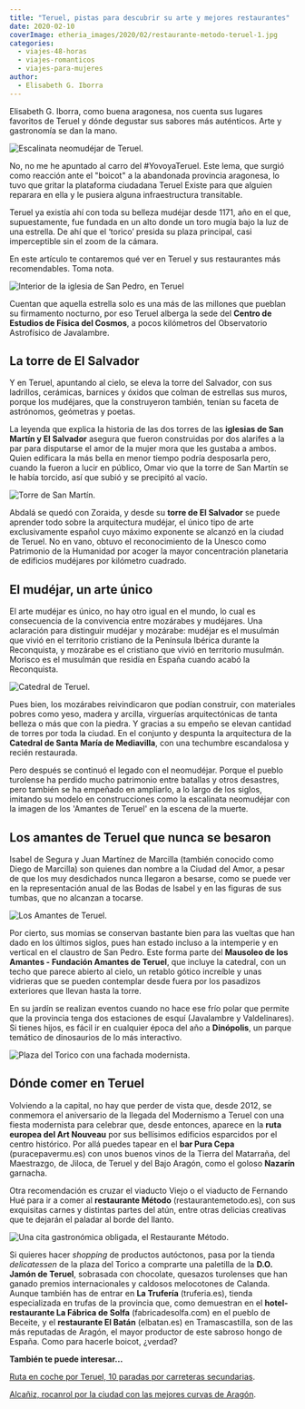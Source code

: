 ```yaml
---
title: "Teruel, pistas para descubrir su arte y mejores restaurantes"
date: 2020-02-10
coverImage: etheria_images/2020/02/restaurante-metodo-teruel-1.jpg
categories: 
  - viajes-48-horas
  - viajes-romanticos
  - viajes-para-mujeres
author: 
  - Elisabeth G. Iborra
---
```


Elisabeth G. Iborra, como buena aragonesa, nos cuenta sus lugares favoritos de Teruel y 
dónde degustar sus sabores más auténticos. Arte y gastronomía se dan la mano. 

![Escalinata neomudéjar de Teruel.](etheria_images/2020/01/Teruel-escalinata-900x600.jpg "Escalinata neomudéjar de Teruel.")

No, no me he apuntado al carro del #YovoyaTeruel. Este lema, que surgió como reacción 
ante el "boicot" a la abandonada provincia aragonesa, lo tuvo que gritar la plataforma 
ciudadana Teruel Existe para que alguien reparara en ella y le pusiera alguna 
infraestructura transitable. 

Teruel ya existía ahí con toda su belleza mudéjar desde 1171, año en el que, 
supuestamente, fue fundada en un alto donde un toro mugía bajo la luz de una estrella. 
De ahí que el ‘torico’ presida su plaza principal, casi imperceptible sin el zoom de la 
cámara. 

En este artículo te contaremos qué ver en Teruel y sus restaurantes más recomendables. 
Toma nota. 

![Interior de la iglesia de San Pedro, en Teruel](etheria_images/2020/01/Teruel-Iglesia-San-Pedro-900x599.jpg "Iglesia de San Pedro. © Turismo de Teruel.")

Cuentan que aquella estrella solo es una más de las millones que pueblan su firmamento 
nocturno, por eso Teruel alberga la sede del **Centro de Estudios de Física del 
Cosmos**, a pocos kilómetros del Observatorio Astrofísico de Javalambre. 

## La torre de El Salvador

Y en Teruel, apuntando al cielo, se eleva la torre del Salvador, con sus ladrillos, 
cerámicas, barnices y óxidos que colman de estrellas sus muros, porque los mudéjares, 
que la construyeron también, tenían su faceta de astrónomos, geómetras y poetas. 

La leyenda que explica la historia de las dos torres de las **iglesias de San Martín y 
El Salvador** asegura que fueron construidas por dos alarifes a la par para disputarse 
el amor de la mujer mora que les gustaba a ambos. Quien edificara la más bella en menor 
tiempo podría desposarla pero, cuando la fueron a lucir en público, Omar vio que la 
torre de San Martín se le había torcido, así que subió y se precipitó al vacío. 

![Torre de San Martín.](etheria_images/2020/01/Teruel-torres-900x635.jpg "Torre de San Martín. © Turismo de Teruel y Torre de El Salvador.")

Abdalá se quedó con Zoraida, y desde su **torre de El Salvador** se puede aprender todo 
sobre la arquitectura mudéjar, el único tipo de arte exclusivamente español cuyo máximo 
exponente se alcanzó en la ciudad de Teruel. No en vano, obtuvo el reconocimiento de la 
Unesco como Patrimonio de la Humanidad por acoger la mayor concentración planetaria de 
edificios mudéjares por kilómetro cuadrado. 

## El mudéjar, un arte único

El arte mudéjar es único, no hay otro igual en el mundo, lo cual es consecuencia de la 
convivencia entre mozárabes y mudéjares. Una aclaración para distinguir mudéjar y 
mozárabe: mudéjar es el musulmán que vivió en el territorio cristiano de la Península 
Ibérica durante la Reconquista, y mozárabe es el cristiano que vivió en territorio 
musulmán. Morisco es el musulmán que residía en España cuando acabó la Reconquista. 

![Catedral de Teruel.](etheria_images/2020/01/Teruel-catedral-809x1024.jpg "Catedral de Teruel.")

Pues bien, los mozárabes reivindicaron que podían construir, con materiales pobres como 
yeso, madera y arcilla, virguerías arquitectónicas de tanta belleza o más que con la 
piedra. Y gracias a su empeño se elevan cantidad de torres por toda la ciudad. En el 
conjunto y despunta la arquitectura de la **Catedral de Santa María de Mediavilla**, con 
una techumbre escandalosa y recién restaurada. 

Pero después se continuó el legado con el neomudéjar. Porque el pueblo turolense ha 
perdido mucho patrimonio entre batallas y otros desastres, pero también se ha empeñado 
en ampliarlo, a lo largo de los siglos, imitando su modelo en construcciones como la 
escalinata neomudéjar con la imagen de los 'Amantes de Teruel' en la escena de la 
muerte. 

## Los amantes de Teruel que nunca se besaron

Isabel de Segura y Juan Martínez de Marcilla (también conocido como Diego de Marcilla) 
son quienes dan nombre a la Ciudad del Amor, a pesar de que los muy desdichados nunca 
llegaron a besarse, como se puede ver en la representación anual de las Bodas de Isabel 
y en las figuras de sus tumbas, que no alcanzan a tocarse. 

![Los Amantes de Teruel.](etheria_images/2020/01/Teruel-amantes-900x675.jpg "Los Amantes de Teruel.")

Por cierto, sus momias se conservan bastante bien para las vueltas que han dado en los 
últimos siglos, pues han estado incluso a la intemperie y en vertical en el claustro de 
San Pedro. Este forma parte del **Mausoleo de los Amantes - Fundación Amantes de 
Teruel**, que incluye la catedral, con un techo que parece abierto al cielo, un retablo 
gótico increíble y unas vidrieras que se pueden contemplar desde fuera por los pasadizos 
exteriores que llevan hasta la torre. 

En su jardín se realizan eventos cuando no hace ese frío polar que permite que la 
provincia tenga dos estaciones de esquí (Javalambre y Valdelinares). Si tienes hijos, es 
fácil ir en cualquier época del año a **Dinópolis**, un parque temático de dinosaurios 
de lo más interactivo. 

![Plaza del Torico con una fachada modernista.](etheria_images/2020/01/Teruel-casa-torico.jpg "Plaza del Torico con una fachada modernista. © Turismo de Teruel")

## Dónde comer en Teruel

Volviendo a la capital, no hay que perder de vista que, desde 2012, se conmemora el 
aniversario de la llegada del Modernismo a Teruel con una fiesta modernista para 
celebrar que, desde entonces, aparece en la **ruta europea del Art Nouveau** por sus 
bellísimos edificios esparcidos por el centro histórico. Por allá puedes tapear en el 
**bar Pura Cepa** (puracepavermu.es) con unos buenos vinos de la Tierra del Matarraña, 
del Maestrazgo, de Jiloca, de Teruel y del Bajo Aragón, como el goloso **Nazarín** 
garnacha. 

Otra recomendación es cruzar el viaducto Viejo o el viaducto de Fernando Hué para ir a 
comer al **restaurante Método** (restaurantemetodo.es), con sus exquisitas carnes y 
distintas partes del atún, entre otras delicias creativas que te dejarán el paladar al 
borde del llanto. 

![Una cita gastronómica obligada, el Restaurante Método.](etheria_images/2020/02/restaurante-metodo-teruel-900x348.jpg "Una cita gastronómica obligada. © Restaurante Método.")

Si quieres hacer _shopping_ de productos autóctonos, pasa por la tienda _delicatessen_ 
de la plaza del Torico a comprarte una paletilla de la **D.O. Jamón de Teruel**, 
sobrasada con chocolate, quesazos turolenses que han ganado premios internacionales y 
caldosos melocotones de Calanda. Aunque también has de entrar en **La Trufería** 
(truferia.es), tienda especializada en trufas de la provincia que, como demuestran en el 
**hotel-restaurante La Fábrica de Solfa** (fabricadesolfa.com) en el pueblo de Beceite, 
y el **restaurante El Batán** (elbatan.es) en Tramascastilla, son de las más reputadas 
de Aragón, el mayor productor de este sabroso hongo de España. Como para hacerle boicot, 
¿verdad? 

**También te puede interesar...** 

[Ruta en coche por Teruel, 10 paradas por carreteras 
secundarias](https://etheriamagazine.com/2021/10/12/ruta-en-coche-por-teruel/). 

[Alcañiz, rocanrol por la ciudad con las mejores curvas de 
Aragón](https://etheriamagazine.com/2022/05/23/lugares-que-ver-en-alcaniz/).
